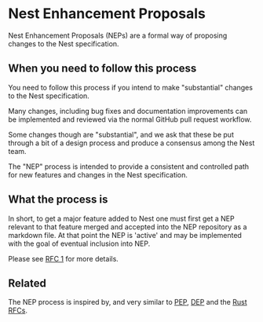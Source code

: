# Nest Enhancement Proposals

Nest Enhancement Proposals (NEPs) are a formal way of proposing changes
to the Nest specification.

## When you need to follow this process

You need to follow this process if you intend to make "substantial" changes to
the Nest specification.

Many changes, including bug fixes and documentation improvements can be
implemented and reviewed via the normal GitHub pull request workflow.

Some changes though are "substantial", and we ask that these be put through a
bit of a design process and produce a consensus among the Nest team.

The "NEP" process is intended to provide a consistent and controlled path
for new features and changes in the Nest specification.

## What the process is

In short, to get a major feature added to Nest one must first get a NEP
relevant to that feature merged and accepted into the NEP repository as a
markdown file. At that point the NEP is 'active' and may be implemented with
the goal of eventual inclusion into NEP.

Please see [RFC 1](final/0001-nep-process.md) for more details.

## Related

The NEP process is inspired by, and very similar to
[PEP](https://www.python.org/dev/peps/), [DEP](https://github.com/django/deps)
and the [Rust RFCs](https://github.com/rust-lang/rfcs).
